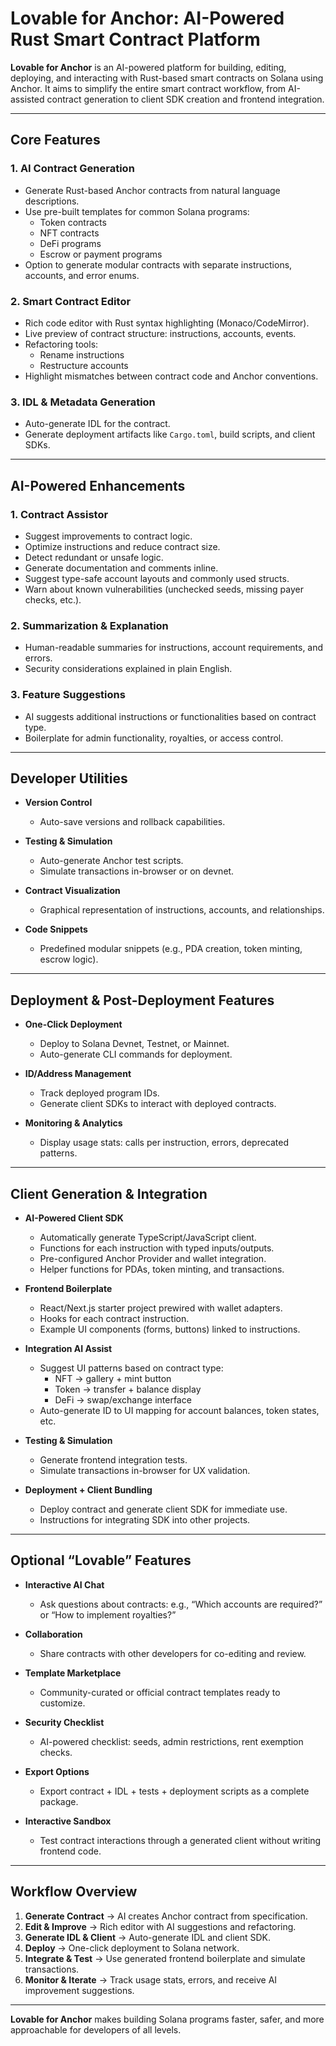 # Lovable for Anchor: AI-Powered Rust Smart Contract Platform

**Lovable for Anchor** is an AI-powered platform for building, editing, deploying, and interacting with Rust-based smart contracts on Solana using Anchor. It aims to simplify the entire smart contract workflow, from AI-assisted contract generation to client SDK creation and frontend integration.

---

## **Core Features**

### **1. AI Contract Generation**

- Generate Rust-based Anchor contracts from natural language descriptions.
- Use pre-built templates for common Solana programs:
  - Token contracts
  - NFT contracts
  - DeFi programs
  - Escrow or payment programs
- Option to generate modular contracts with separate instructions, accounts, and error enums.

### **2. Smart Contract Editor**

- Rich code editor with Rust syntax highlighting (Monaco/CodeMirror).
- Live preview of contract structure: instructions, accounts, events.
- Refactoring tools:
  - Rename instructions
  - Restructure accounts
- Highlight mismatches between contract code and Anchor conventions.

### **3. IDL & Metadata Generation**

- Auto-generate IDL for the contract.
- Generate deployment artifacts like `Cargo.toml`, build scripts, and client SDKs.

---

## **AI-Powered Enhancements**

### **1. Contract Assistor**

- Suggest improvements to contract logic.
- Optimize instructions and reduce contract size.
- Detect redundant or unsafe logic.
- Generate documentation and comments inline.
- Suggest type-safe account layouts and commonly used structs.
- Warn about known vulnerabilities (unchecked seeds, missing payer checks, etc.).

### **2. Summarization & Explanation**

- Human-readable summaries for instructions, account requirements, and errors.
- Security considerations explained in plain English.

### **3. Feature Suggestions**

- AI suggests additional instructions or functionalities based on contract type.
- Boilerplate for admin functionality, royalties, or access control.

---

## **Developer Utilities**

- **Version Control**
  - Auto-save versions and rollback capabilities.
- **Testing & Simulation**
  - Auto-generate Anchor test scripts.
  - Simulate transactions in-browser or on devnet.
- **Contract Visualization**
  - Graphical representation of instructions, accounts, and relationships.

- **Code Snippets**
  - Predefined modular snippets (e.g., PDA creation, token minting, escrow logic).

---

## **Deployment & Post-Deployment Features**

- **One-Click Deployment**
  - Deploy to Solana Devnet, Testnet, or Mainnet.
  - Auto-generate CLI commands for deployment.
- **ID/Address Management**
  - Track deployed program IDs.
  - Generate client SDKs to interact with deployed contracts.

- **Monitoring & Analytics**
  - Display usage stats: calls per instruction, errors, deprecated patterns.

---

## **Client Generation & Integration**

- **AI-Powered Client SDK**
  - Automatically generate TypeScript/JavaScript client.
  - Functions for each instruction with typed inputs/outputs.
  - Pre-configured Anchor Provider and wallet integration.
  - Helper functions for PDAs, token minting, and transactions.

- **Frontend Boilerplate**
  - React/Next.js starter project prewired with wallet adapters.
  - Hooks for each contract instruction.
  - Example UI components (forms, buttons) linked to instructions.

- **Integration AI Assist**
  - Suggest UI patterns based on contract type:
    - NFT → gallery + mint button
    - Token → transfer + balance display
    - DeFi → swap/exchange interface
  - Auto-generate ID to UI mapping for account balances, token states, etc.

- **Testing & Simulation**
  - Generate frontend integration tests.
  - Simulate transactions in-browser for UX validation.

- **Deployment + Client Bundling**
  - Deploy contract and generate client SDK for immediate use.
  - Instructions for integrating SDK into other projects.

---

## **Optional “Lovable” Features**

- **Interactive AI Chat**
  - Ask questions about contracts: e.g., “Which accounts are required?” or “How to implement royalties?”
- **Collaboration**
  - Share contracts with other developers for co-editing and review.
- **Template Marketplace**
  - Community-curated or official contract templates ready to customize.

- **Security Checklist**
  - AI-powered checklist: seeds, admin restrictions, rent exemption checks.

- **Export Options**
  - Export contract + IDL + tests + deployment scripts as a complete package.

- **Interactive Sandbox**
  - Test contract interactions through a generated client without writing frontend code.

---

## **Workflow Overview**

1. **Generate Contract** → AI creates Anchor contract from specification.
2. **Edit & Improve** → Rich editor with AI suggestions and refactoring.
3. **Generate IDL & Client** → Auto-generate IDL and client SDK.
4. **Deploy** → One-click deployment to Solana network.
5. **Integrate & Test** → Use generated frontend boilerplate and simulate transactions.
6. **Monitor & Iterate** → Track usage stats, errors, and receive AI improvement suggestions.

---

**Lovable for Anchor** makes building Solana programs faster, safer, and more approachable for developers of all levels.
